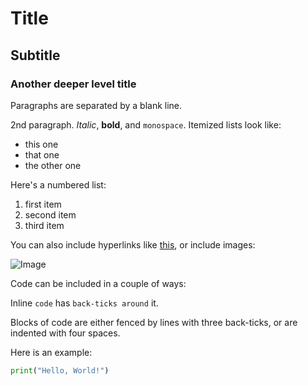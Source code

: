 # Title

## Subtitle

### Another deeper level title

Paragraphs are separated by a blank line.

2nd paragraph. *Italic*, **bold**, and `monospace`. Itemized lists
look like:

  * this one
  * that one
  * the other one

Here's a numbered list:

 1. first item
 2. second item
 3. third item

You can also include hyperlinks like [this](http://www.example.com), or include images:

![Image](http://www.example.com/image.jpg)

Code can be included in a couple of ways:

Inline `code` has `back-ticks around` it.

Blocks of code are either fenced by lines with three back-ticks, or are indented with four spaces. 

Here is an example:

```python
print("Hello, World!")